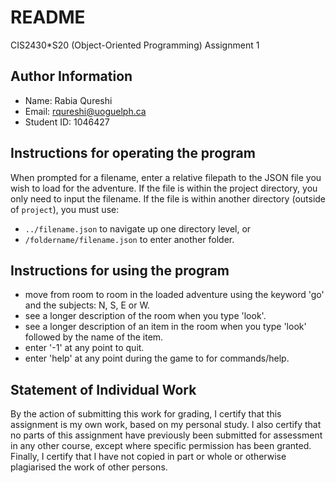 # README
CIS2430*S20 (Object-Oriented Programming)
Assignment 1

## Author Information
* Name: Rabia Qureshi
* Email: rqureshi@uoguelph.ca
* Student ID: 1046427

## Instructions for operating the program
When prompted for a filename, enter a relative filepath to the JSON file you wish to load for the adventure.
If the file is within the project directory, you only need to input the filename.
If the file is within another directory (outside of `project`), you must use: 
* `../filename.json` to navigate up one directory level, or
* `/foldername/filename.json` to enter another folder.

## Instructions for using the program
* move from room to room in the loaded adventure using the keyword 'go' and the subjects: N, S, E or W.
* see a longer description of the room when you type 'look'.
* see a longer description of an item in the room when you type 'look' followed by the name of the item.
* enter '-1' at any point to quit.
* enter 'help' at any point during the game to for commands/help.

## Statement of Individual Work
By the action of submitting this work for grading, I certify that this assignment is my own work, 
based on my personal study.  I also certify that no parts of this assignment have previously been 
submitted for assessment in any other course, except where specific permission has been granted.  
Finally, I certify that I have not copied in part or whole  or otherwise plagiarised the work of other persons.

